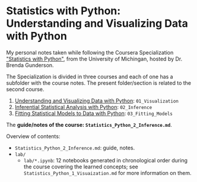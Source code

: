 # Statistics with Python: Understanding and Visualizing Data with Python

My personal notes taken while following the Coursera Specialization ["Statistics with Python"](https://www.coursera.org/specializations/statistics-with-python), from the University of Michingan, hosted by Dr. Brenda Gunderson.

The Specialization is divided in three courses and each of one has a subfolder with the course notes.
The present folder/section is related to the second course.

1. [Understanding and Visualizing Data with Python](https://www.coursera.org/learn/understanding-visualization-data?specialization=statistics-with-python): `01_Visualization` 
3. [Inferential Statistical Analysis with Python](https://www.coursera.org/learn/inferential-statistical-analysis-python?specialization=statistics-with-python): `02_Inference`
4. [Fitting Statistical Models to Data with Python](https://www.coursera.org/learn/fitting-statistical-models-data-python?specialization=statistics-with-python): `03_Fitting_Models`

The **guide/notes of the course: `Statistics_Python_2_Inference.md`**.

Overview of contents:

- `Statistics_Python_2_Inference.md`: guide, notes.
- `lab/`
  - `lab/*.ipynb`: 12 notebooks generated in chronological order during the course covering the learned concepts; see `Statistics_Python_1_Visuaization.md` for more information on them.
